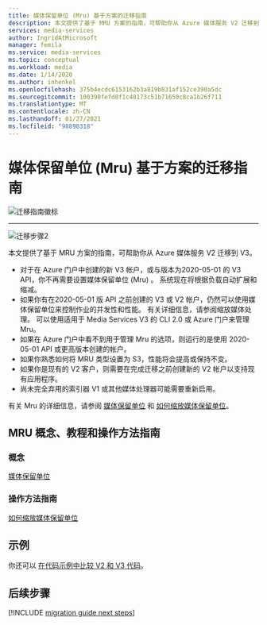 ```yaml
---
title: 媒体保留单位 (Mru) 基于方案的迁移指南
description: 本文提供了基于 MRU 方案的指南，可帮助你从 Azure 媒体服务 V2 迁移到 V3。
services: media-services
author: IngridAtMicrosoft
manager: femila
ms.service: media-services
ms.topic: conceptual
ms.workload: media
ms.date: 1/14/2020
ms.author: inhenkel
ms.openlocfilehash: 375b4ecdc6153162b3a819b831af152ce390a5dc
ms.sourcegitcommit: 100390fefd8f1c48173c51b71650c8ca1b26f711
ms.translationtype: MT
ms.contentlocale: zh-CN
ms.lasthandoff: 01/27/2021
ms.locfileid: "98898318"
---
```

# <a name="media-reserved-units-mrus-scenario-based-migration-guidance"></a>媒体保留单位 (Mru) 基于方案的迁移指南

![迁移指南徽标](./media/migration-guide/azure-media-services-logo-migration-guide.svg)

<hr color="#5ea0ef" size="10">

![迁移步骤2](./media/migration-guide/steps-4.svg)

本文提供了基于 MRU 方案的指南，可帮助你从 Azure 媒体服务 V2 迁移到 V3。

- 对于在 Azure 门户中创建的新 V3 帐户，或与版本为2020-05-01 的 V3 API，你不再需要设置媒体保留单位 (Mru) 。 系统现在将根据负载自动扩展和缩减。
- 如果你有在2020-05-01 版 API 之前创建的 V3 或 V2 帐户，仍然可以使用媒体保留单位来控制作业的并发性和性能。 有关详细信息，请参阅缩放媒体处理。 可以使用适用于 Media Services V3 的 CLI 2.0 或 Azure 门户来管理 Mru。  
- 如果在 Azure 门户中看不到用于管理 Mru 的选项，则运行的是使用 2020-05-01 API 或更高版本创建的帐户。
- 如果你熟悉如何将 MRU 类型设置为 S3，性能将会提高或保持不变。
- 如果你是现有的 V2 客户，则需要在完成迁移之前创建新的 V2 帐户以支持现有应用程序。 
- 尚未完全弃用的索引器 V1 或其他媒体处理器可能需要重新启用。 

有关 Mru 的详细信息，请参阅 [媒体保留单位](concept-media-reserved-units.md) 和 [如何缩放媒体保留单位](media-reserved-units-cli-how-to.md)。

## <a name="mru-concepts-tutorials-and-how-to-guides"></a>MRU 概念、教程和操作方法指南

### <a name="concepts"></a>概念

[媒体保留单位](concept-media-reserved-units.md)

### <a name="how-to-guides"></a>操作方法指南

[如何缩放媒体保留单位](media-reserved-units-cli-how-to.md)

## <a name="samples"></a>示例

你还可以 [在代码示例中比较 V2 和 V3 代码](migrate-v-2-v-3-migration-samples.md)。

## <a name="next-steps"></a>后续步骤

[!INCLUDE [migration guide next steps](./includes/migration-guide-next-steps.md)]
